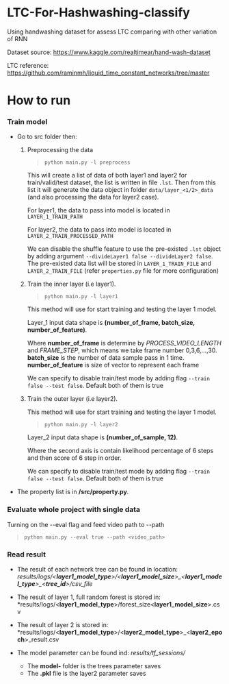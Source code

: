 # LTC-For-Hashwashing-classify
Using handwashing dataset for assess LTC comparing with other variation of RNN

Dataset source: https://www.kaggle.com/realtimear/hand-wash-dataset

LTC reference: https://github.com/raminmh/liquid_time_constant_networks/tree/master

# How to run

### Train model

- Go to src folder then:
    1. Preprocessing the data
        
        > `python main.py -l preprocess`

        This will create a list of data of both layer1 and layer2 for train/valid/test dataset, the list is written in file `.lst`. Then from this list it will generate the data object in folder `data/layer_<1/2>_data` (and also processing the data for layer2 case).

        For layer1, the data to pass into model is located in `LAYER_1_TRAIN_PATH` 

        For layer2, the data to pass into model is located in `LAYER_2_TRAIN_PROCESSED_PATH`

        We can disable the shuffle feature to use the pre-existed `.lst` object by adding argument `--divideLayer1 false --divideLayer2 false`. The pre-existed data list will be stored in `LAYER_1_TRAIN_FILE` and `LAYER_2_TRAIN_FILE` (refer `properties.py` file for more configuration)

    2. Train the inner layer (i.e layer1).

        > `python main.py -l layer1`

        This method will use for start training and testing the layer 1 model.

        Layer_1 input data shape is **(number_of_frame, batch_size, number_of_feature)**. 
        
        Where **number_of_frame** is determine by *PROCESS_VIDEO_LENGTH* and *FRAME_STEP*, which means we take frame number 0,3,6,...,30. **batch_size** is the number of data sample pass in 1 time. **number_of_feature** is size of vector to represent each frame

        We can specify to disable train/test mode by adding flag `--train false --test false`. Default both of them is true

    3. Train the outer layer (i.e layer2). 

        This method will use for start training and testing the layer 1 model.

        > `python main.py -l layer2`

        Layer_2 input data shape is **(number_of_sample, 12)**.

        Where the second axis is contain likelihood percentage of 6 steps and then score of 6 step in order.
        
        We can specify to disable train/test mode by adding flag `--train false --test false`. Default both of them is true


- The property list is in **/src/property.py**. 

### Evaluate whole project with single data  
Turning on the --eval flag and feed video path to --path

> `python main.py --eval true --path <video_path>`

### Read result
* The result of each network tree can be found in location: *results/logs/<**layer1_model_type**>/<**layer1_model_size**>\_<**layer1_model_type**>\_<**tree_id**>/csv_file*

* The result of layer 1, full random forest is stored in: *results/logs/<**layer1_model_type**>/forest_size<**layer1_model_size**>.csv

* The result of layer 2 is stored in: *results/logs/<**layer1_model_type**>/<**layer2_model_type**>\_<**layer2_epoch**>_result.csv

* The model parameter can be found ind: *results/tf_sessions/*
    * The **model-** folder is the trees parameter saves
    * The **.pkl** file is the layer2 parameter saves 
